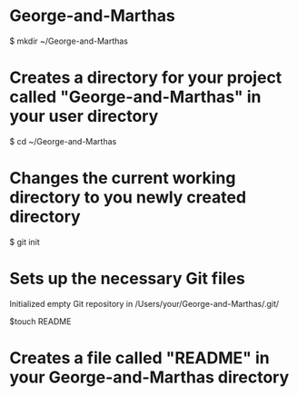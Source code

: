 George-and-Marthas
==================
$ mkdir ~/George-and-Marthas
# Creates a directory for your project called "George-and-Marthas" in your user directory

$ cd ~/George-and-Marthas
# Changes the current working directory to you newly created directory

$ git init
# Sets up the necessary Git files
Initialized empty Git repository in /Users/your/George-and-Marthas/.git/

$touch README
# Creates a file called "README" in your George-and-Marthas directory
